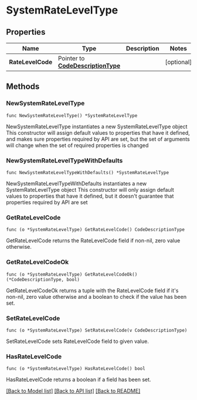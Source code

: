 # SystemRateLevelType

## Properties

Name | Type | Description | Notes
------------ | ------------- | ------------- | -------------
**RateLevelCode** | Pointer to [**CodeDescriptionType**](CodeDescriptionType.md) |  | [optional] 

## Methods

### NewSystemRateLevelType

`func NewSystemRateLevelType() *SystemRateLevelType`

NewSystemRateLevelType instantiates a new SystemRateLevelType object
This constructor will assign default values to properties that have it defined,
and makes sure properties required by API are set, but the set of arguments
will change when the set of required properties is changed

### NewSystemRateLevelTypeWithDefaults

`func NewSystemRateLevelTypeWithDefaults() *SystemRateLevelType`

NewSystemRateLevelTypeWithDefaults instantiates a new SystemRateLevelType object
This constructor will only assign default values to properties that have it defined,
but it doesn't guarantee that properties required by API are set

### GetRateLevelCode

`func (o *SystemRateLevelType) GetRateLevelCode() CodeDescriptionType`

GetRateLevelCode returns the RateLevelCode field if non-nil, zero value otherwise.

### GetRateLevelCodeOk

`func (o *SystemRateLevelType) GetRateLevelCodeOk() (*CodeDescriptionType, bool)`

GetRateLevelCodeOk returns a tuple with the RateLevelCode field if it's non-nil, zero value otherwise
and a boolean to check if the value has been set.

### SetRateLevelCode

`func (o *SystemRateLevelType) SetRateLevelCode(v CodeDescriptionType)`

SetRateLevelCode sets RateLevelCode field to given value.

### HasRateLevelCode

`func (o *SystemRateLevelType) HasRateLevelCode() bool`

HasRateLevelCode returns a boolean if a field has been set.


[[Back to Model list]](../README.md#documentation-for-models) [[Back to API list]](../README.md#documentation-for-api-endpoints) [[Back to README]](../README.md)


